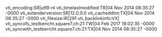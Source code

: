 vti_encoding:SR|utf8-nl
vti_timelastmodified:TR|04 Nov 2014 08:35:27 -0000
vti_extenderversion:SR|12.0.0.0
vti_cacheddtm:TX|04 Nov 2014 08:35:27 -0000
vti_filesize:IR|291
vti_backlinkinfo:VX|
vti_syncofs_testbericht.square7.ch\:21:TW|04 Feb 2017 18:02:35 -0000
vti_syncwith_testbericht.square7.ch\:21:TX|04 Nov 2014 08:35:27 -0000
